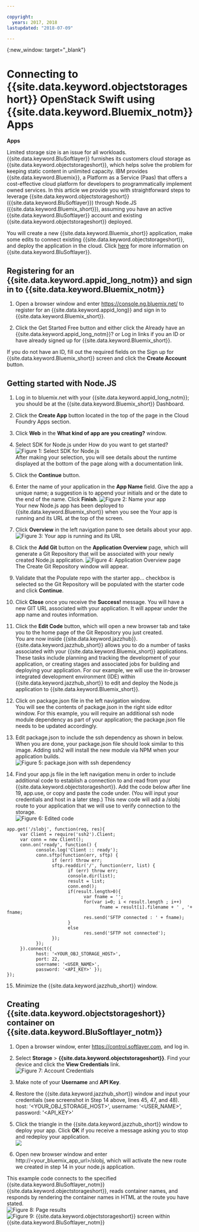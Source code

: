 ```yaml
---

copyright:
  years: 2017, 2018
lastupdated: "2018-07-09"

---
```

{:new_window: target="_blank"}


# Connecting to {{site.data.keyword.objectstorageshort}} OpenStack Swift using {{site.data.keyword.Bluemix_notm}} Apps

**Apps**

Limited storage size is an issue for all workloads. {{site.data.keyword.BluSoftlayer}} furnishes its customers cloud storage as {{site.data.keyword.objectstorageshort}}, which helps solve the problem for keeping static content in unlimited capacity. IBM provides {{site.data.keyword.Bluemix}}, a Platform as a Service (Paas) that offers a cost-effective cloud platform for developers to programmatically implement owned services. In this article we provide you with straightforward steps to leverage {{site.data.keyword.objectstorageshort}} ({{site.data.keyword.BluSoftlayer}}) through Node.JS ({{site.data.keyword.Bluemix_short}}), assuming you have an active {{site.data.keyword.BluSoftlayer}} account and existing {{site.data.keyword.objectstorageshort}} deployed.

You will create a new {{site.data.keyword.Bluemix_short}} application, make some edits to connect existing {{site.data.keyword.objectstorageshort}}, and deploy the application in the cloud. Click [here](http://blog.softlayer.com/2015/softlayer-bluemix-and-openstack-powerful-combination) for more information on {{site.data.keyword.BluSoftlayer}}.


## Registering for an {{site.data.keyword.appid_long_notm}} and sign in to {{site.data.keyword.Bluemix_notm}}

1.    Open a browser window and enter https://console.ng.bluemix.net/ to register for an {{site.data.keyword.appid_long}} and sign in to {{site.data.keyword.Bluemix_short}}.

2.    Click the Get Started Free button and either click the Already have an {{site.data.keyword.appid_long_notm}}? or Log in links if you an ID or have already signed up for {{site.data.keyword.Bluemix_short}}.

If you do not have an ID, fill out the required fields on the Sign up for {{site.data.keyword.Bluemix_short}} screen and click the **Create Account** button.


## Getting started with Node.JS

 1.    Log in to bluemix.net with your {{site.data.keyword.appid_long_notm}}; you should be at the {{site.data.keyword.Bluemix_short}}
 Dashboard.

 2.    Click the **Create App** button located in the top of the page in the Cloud Foundry Apps section.

 3.    Click **Web** in the **What kind of app are you creating?** window.

 4.    Select SDK for Node.js under How do you want to get started? <br/> 
 ![Figure 1: Select SDK for Node.js](/images/bluemix_fig1.png) <br/>
 After making your selection, you will see details about the runtime displayed at the bottom of the page along with a documentation link.

 5.    Click the **Continue** button.
 
 6.    Enter the name of your application in the **App Name** field. Give the app a unique name; a suggestion is to append your initials and or the date to the end of the name. Click **Finish**.
 ![Figure 2: Name your app](/images/bluemix_fig2.png)<br/>
 Your new Node.js app has been deployed to {{site.data.keyword.Bluemix_short}} when you see the Your app is running and its URL at the top of the screen.

 7.    Click **Overview** in the left navigation pane to see details about your app.
 ![Figure 3: Your app is running and its URL](/images/bluemix_fig3.png)

 8.    Click the **Add Git** button on the **Application Overview** page, which will generate a Git Repository that will be associated with your newly created Node.js application.
 ![Figure 4: Application Overview page](/images/bluemix_fig4.png) <br/>
 The Create Git Repository window will appear.

 9.    Validate that the Populate repo with the starter app… checkbox is selected so the Git Repository will be populated with the starter code and click **Continue**.
 
 10. Click **Close** once you receive the **Success!** message. You will have a new GIT URL associated with your application. It will appear under the app name and routes information.

 11. Click the **Edit Code** button, which will open a new browser tab and take you to the home page of the Git Repository you just created. <br/>  You are now inside {{site.data.keyword.jazzhub}}. {{site.data.keyword.jazzhub_short}} allows you to do a number of tasks associated with your {{site.data.keyword.Bluemix_short}} applications. These tasks include planning and tracking the development of your application, or creating stages and associated jobs for building and deploying your application. For our example, we will use the in-browser integrated development environment (IDE) within {{site.data.keyword.jazzhub_short}} to edit and deploy the Node.js application to {{site.data.keyword.Bluemix_short}}.

 12. Click on package.json file in the left navigation window. <br/>  You will see the contents of package.json in the right side editor window. For this example, you will require an additional ssh node module dependency as part of your application; the package.json file needs to be updated accordingly. 
 
 13. Edit package.json to include the ssh dependency as shown in below. When you are done, your package.json file should look similar to this image. Adding ssh2 will install the new module via NPM when your application builds. <br/>
 ![Figure 5: package.json with ssh dependency](/images/bluemix_fig5.png) 

 14. Find your app.js file in the left navigation menu in order to include additional code to establish a connection to and read from your {{site.data.keyword.objectstorageshort}}. Add the code below after line 19, app.use, or copy and paste the code under. (You will input your credentials and host in a later step.) This new code will add a /slobj route to your application that  we will use to verify connection to the storage.  
 ![Figure 6: Edited code](/images/bluemix_fig6.png)
 
 ```
 app.get('/slobj', function(req, res){
      var Client = require('ssh2').Client;
      var conn = new Client();
      conn.on('ready', function() {
            console.log('Client :: ready');
            conn.sftp(function(err, sftp) {
                  if (err) throw err;
                  sftp.readdir('/', function(err, list) {
                        if (err) throw err;
                        console.dir(list);
                        result = list;
                        conn.end();
                        if(result.length>0){
                              var fname = '';
                              for(var i=0; i < result.length ; i++)
                                    fname = result[i].filename + ' , '+ fname;
                              res.send('SFTP connected : ' + fname);
                        }
                        else
                              res.send('SFTP not connected');
                  });
            });
      }).connect({
            host: '<YOUR_OBJ_STORAGE_HOST>',
            port: 22,  
            username: '<USER_NAME>',
            password: '<API_KEY>' });
 });
 ```
 
 15. Minimize the {{site.data.keyword.jazzhub_short}} window.

## Creating {{site.data.keyword.objectstorageshort}} container on {{site.data.keyword.BluSoftlayer_notm}}

 1.    Open a browser window, enter https://control.softlayer.com, and log in.

 2.    Select **Storage** > **{{site.data.keyword.objectstorageshort}}**. Find your device and click the **View Credentials** link. <br/>
 ![Figure 7: Account Credentials](/images/bluemix_fig7.png)
 
 3.    Make note of your **Username** and **API Key**.
 
 4.    Restore the {{site.data.keyword.jazzhub_short}} window and input your credentials (see screenshot in Step 14 above, lines 45, 47, and 48).  
        host: '<YOUR_OBJ_STORAGE_HOST>',
        username: '<USER_NAME>',
        password: '<API_KEY>'

 5.    Click the triangle in the {{site.data.keyword.jazzhub_short}} window to deploy your app. Click **OK** if you receive a message asking you to stop and redeploy your application. <br/>
 ![](/images/bluemix_fig8.2.png)

 6.    Open new browser window and enter http://<your_bluemix_app_url>/slobj, which will activate the new route we created in step 14 in your node.js application.

 This example code connects to the specified {{site.data.keyword.BluSoftlayer_notm}} {{site.data.keyword.objectstorageshort}}, reads container names, and responds by rendering the container names in HTML at the route you have stated. <br/>
 ![Figure 8: Page results](/images/bluemix_fig8.png)
 ![Figure 9: {{site.data.keyword.objectstorageshort}} screen within {{site.data.keyword.BluSoftlayer_notm}}](/images/bluemix_fig9.png)

 

